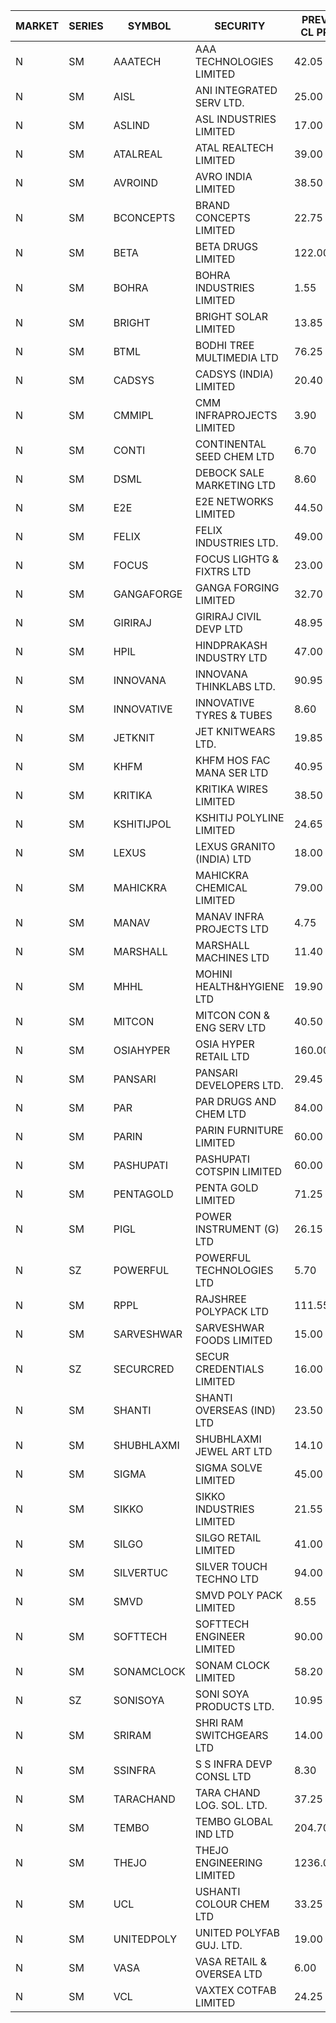 


| MARKET | SERIES | SYMBOL | SECURITY | PREV CL PR | OPEN PRICE | HIGH PRICE | LOW PRICE | CLOSE PRICE | NET TRDVAL | NET TRDQTY | CORP IND | HI 52 WK | LO 52 WK |
| ----- | ----- | ----- | ----- | ----- | ----- | ----- | ----- | ----- | ----- | ----- | ----- | ----- | ----- |
| N | SM | AAATECH | AAA TECHNOLOGIES LIMITED | 42.05 | 42.05 | 42.05 | 42.05 | 42.05 | 126150.00 | 3000 |  | 48.00 | 42.00 |
| N | SM | AISL | ANI INTEGRATED SERV LTD. | 25.00 | 25.25 | 26.25 | 25.00 | 26.25 | 304500.00 | 12000 |  | 26.95 | 14.30 |
| N | SM | ASLIND | ASL INDUSTRIES LIMITED | 17.00 | 16.50 | 16.50 | 16.50 | 16.50 | 66000.00 | 4000 |  | 19.00 | 4.75 |
| N | SM | ATALREAL | ATAL REALTECH LIMITED | 39.00 | 37.00 | 37.00 | 37.00 | 37.00 | 59200.00 | 1600 |  | 51.00 | 33.70 |
| N | SM | AVROIND | AVRO INDIA LIMITED | 38.50 | 38.45 | 38.45 | 38.25 | 38.25 | 230000.00 | 6000 |  | 56.90 | 35.00 |
| N | SM | BCONCEPTS | BRAND CONCEPTS LIMITED | 22.75 | 21.70 | 22.45 | 21.65 | 22.45 | 394650.00 | 18000 |  | 32.05 | 13.70 |
| N | SM | BETA | BETA DRUGS LIMITED | 122.00 | 121.60 | 122.70 | 121.50 | 122.70 | 292640.00 | 2400 |  | 140.80 | 37.00 |
| N | SM | BOHRA | BOHRA INDUSTRIES LIMITED | 1.55 | 1.55 | 1.55 | 1.50 | 1.50 | 15100.00 | 10000 |  | 2.00 | .35 |
| N | SM | BRIGHT | BRIGHT SOLAR LIMITED | 13.85 | 13.85 | 13.85 | 13.80 | 13.80 | 332100.00 | 24000 |  | 14.50 | 4.70 |
| N | SM | BTML | BODHI TREE MULTIMEDIA LTD | 76.25 | 75.00 | 79.00 | 73.00 | 73.00 | 814860.00 | 10800 |  | 96.00 | 68.50 |
| N | SM | CADSYS | CADSYS (INDIA) LIMITED | 20.40 | 20.10 | 20.10 | 20.10 | 20.10 | 40200.00 | 2000 |  | 27.55 | 15.50 |
| N | SM | CMMIPL | CMM INFRAPROJECTS LIMITED | 3.90 | 3.90 | 3.90 | 3.90 | 3.90 | 11700.00 | 3000 |  | 6.95 | 2.25 |
| N | SM | CONTI | CONTINENTAL SEED CHEM LTD | 6.70 | 6.40 | 6.45 | 6.40 | 6.40 | 149818.35 | 23331 |  | 33.90 | 5.55 |
| N | SM | DSML | DEBOCK SALE MARKETING LTD | 8.60 | 8.20 | 8.20 | 8.20 | 8.20 | 49200.00 | 6000 |  | 21.95 | 3.50 |
| N | SM | E2E | E2E NETWORKS LIMITED | 44.50 | 45.00 | 45.00 | 45.00 | 45.00 | 90000.00 | 2000 |  | 61.30 | 13.30 |
| N | SM | FELIX | FELIX INDUSTRIES LTD. | 49.00 | 51.25 | 51.25 | 51.25 | 51.25 | 205000.00 | 4000 |  | 51.25 | 10.80 |
| N | SM | FOCUS | FOCUS LIGHTG & FIXTRS LTD | 23.00 | 23.95 | 23.95 | 23.95 | 23.95 | 71850.00 | 3000 |  | 34.30 | 15.50 |
| N | SM | GANGAFORGE | GANGA FORGING LIMITED | 32.70 | 31.20 | 34.00 | 31.20 | 33.20 | 2578000.00 | 80000 |  | 34.70 | 8.70 |
| N | SM | GIRIRAJ | GIRIRAJ CIVIL DEVP LTD | 48.95 | 51.00 | 51.00 | 51.00 | 51.00 | 61200.00 | 1200 |  | 51.00 | 20.95 |
| N | SM | HPIL | HINDPRAKASH INDUSTRY LTD | 47.00 | 47.00 | 47.00 | 47.00 | 47.00 | 1410000.00 | 30000 |  | 47.00 | 40.20 |
| N | SM | INNOVANA | INNOVANA THINKLABS LTD. | 90.95 | 86.45 | 90.90 | 86.45 | 87.00 | 528150.00 | 6000 |  | 125.00 | 70.25 |
| N | SM | INNOVATIVE | INNOVATIVE TYRES & TUBES | 8.60 | 8.65 | 8.65 | 8.60 | 8.65 | 103650.00 | 12000 |  | 10.35 | 5.40 |
| N | SM | JETKNIT | JET KNITWEARS LTD. | 19.85 | 19.85 | 19.85 | 19.85 | 19.85 | 29775.00 | 1500 |  | 29.15 | 19.00 |
| N | SM | KHFM | KHFM HOS FAC MANA SER LTD | 40.95 | 40.10 | 41.90 | 40.00 | 41.85 | 2374350.00 | 57000 |  | 42.50 | 22.20 |
| N | SM | KRITIKA | KRITIKA WIRES LIMITED | 38.50 | 37.00 | 37.80 | 37.00 | 37.80 | 299200.00 | 8000 |  | 38.50 | 32.00 |
| N | SM | KSHITIJPOL | KSHITIJ POLYLINE LIMITED | 24.65 | 26.45 | 26.45 | 26.45 | 26.45 | 105800.00 | 4000 |  | 28.25 | 19.20 |
| N | SM | LEXUS | LEXUS GRANITO (INDIA) LTD | 18.00 | 17.75 | 17.75 | 17.75 | 17.75 | 88750.00 | 5000 |  | 22.50 | 4.55 |
| N | SM | MAHICKRA | MAHICKRA CHEMICAL LIMITED | 79.00 | 80.50 | 80.75 | 77.00 | 77.10 | 1178325.00 | 15000 |  | 89.00 | 70.00 |
| N | SM | MANAV | MANAV INFRA PROJECTS LTD | 4.75 | 4.80 | 4.80 | 4.80 | 4.80 | 19200.00 | 4000 |  | 5.30 | 4.20 |
| N | SM | MARSHALL | MARSHALL MACHINES LTD | 11.40 | 11.90 | 11.95 | 11.90 | 11.95 | 71550.00 | 6000 |  | 15.50 | 4.85 |
| N | SM | MHHL | MOHINI HEALTH&HYGIENE LTD | 19.90 | 19.05 | 20.85 | 18.95 | 20.85 | 1080000.00 | 54000 |  | 25.10 | 11.35 |
| N | SM | MITCON | MITCON CON & ENG SERV LTD | 40.50 | 40.50 | 40.50 | 40.50 | 40.50 | 729000.00 | 18000 |  | 41.50 | 36.50 |
| N | SM | OSIAHYPER | OSIA HYPER RETAIL LTD | 160.00 | 162.00 | 162.00 | 160.00 | 160.00 | 128800.00 | 800 |  | 325.00 | 153.80 |
| N | SM | PANSARI | PANSARI DEVELOPERS LTD. | 29.45 | 30.25 | 30.25 | 30.25 | 30.25 | 363000.00 | 12000 |  | 30.25 | 21.90 |
| N | SM | PAR | PAR DRUGS AND CHEM LTD | 84.00 | 82.30 | 82.30 | 82.30 | 82.30 | 329200.00 | 4000 |  | 84.90 | 26.20 |
| N | SM | PARIN | PARIN FURNITURE LIMITED | 60.00 | 55.25 | 55.25 | 55.25 | 55.25 | 110500.00 | 2000 |  | 75.00 | 40.85 |
| N | SM | PASHUPATI | PASHUPATI COTSPIN LIMITED | 60.00 | 60.25 | 61.00 | 60.25 | 60.50 | 870000.00 | 14400 |  | 81.00 | 40.00 |
| N | SM | PENTAGOLD | PENTA GOLD LIMITED | 71.25 | 67.70 | 74.75 | 67.70 | 74.75 | 427350.00 | 6000 |  | 78.45 | 15.40 |
| N | SM | PIGL | POWER INSTRUMENT (G) LTD | 26.15 | 27.45 | 27.45 | 27.45 | 27.45 | 109800.00 | 4000 |  | 27.45 | 8.40 |
| N | SZ | POWERFUL | POWERFUL TECHNOLOGIES LTD | 5.70 | 5.45 | 5.45 | 5.45 | 5.45 | 10900.00 | 2000 |  | 7.55 | 5.45 |
| N | SM | RPPL | RAJSHREE POLYPACK LTD | 111.55 | 107.05 | 107.05 | 106.65 | 106.65 | 213700.00 | 2000 |  | 121.00 | 47.75 |
| N | SM | SARVESHWAR | SARVESHWAR FOODS LIMITED | 15.00 | 14.45 | 14.80 | 14.40 | 14.80 | 69840.00 | 4800 |  | 15.10 | 8.45 |
| N | SZ | SECURCRED | SECUR CREDENTIALS LIMITED | 16.00 | 15.75 | 15.90 | 15.20 | 15.20 | 56730.00 | 3600 |  | 19.85 | 13.85 |
| N | SM | SHANTI | SHANTI OVERSEAS (IND) LTD | 23.50 | 23.50 | 23.50 | 23.50 | 23.50 | 423000.00 | 18000 |  | 24.65 | 14.00 |
| N | SM | SHUBHLAXMI | SHUBHLAXMI JEWEL ART LTD | 14.10 | 13.40 | 13.40 | 13.40 | 13.40 | 294800.00 | 22000 |  | 39.85 | 12.05 |
| N | SM | SIGMA | SIGMA SOLVE LIMITED | 45.00 | 44.90 | 45.00 | 37.20 | 45.00 | 516150.00 | 12000 |  | 53.90 | 33.80 |
| N | SM | SIKKO | SIKKO INDUSTRIES LIMITED | 21.55 | 22.60 | 22.60 | 22.30 | 22.30 | 449400.00 | 20000 |  | 33.80 | 18.00 |
| N | SM | SILGO | SILGO RETAIL LIMITED | 41.00 | 49.20 | 49.20 | 44.80 | 44.85 | 1368187.50 | 30000 |  | 49.20 | 36.45 |
| N | SM | SILVERTUC | SILVER TOUCH TECHNO LTD | 94.00 | 89.00 | 89.00 | 89.00 | 89.00 | 178000.00 | 2000 |  | 120.00 | 80.00 |
| N | SM | SMVD | SMVD POLY PACK LIMITED | 8.55 | 8.95 | 8.95 | 8.95 | 8.95 | 17900.00 | 2000 |  | 12.00 | 6.45 |
| N | SM | SOFTTECH | SOFTTECH ENGINEER LIMITED | 90.00 | 89.75 | 90.00 | 89.75 | 89.85 | 287600.00 | 3200 |  | 97.00 | 32.45 |
| N | SM | SONAMCLOCK | SONAM CLOCK LIMITED | 58.20 | 58.25 | 58.35 | 58.25 | 58.35 | 524700.00 | 9000 |  | 65.00 | 30.80 |
| N | SZ | SONISOYA | SONI SOYA PRODUCTS LTD. | 10.95 | 10.45 | 10.45 | 10.45 | 10.45 | 62700.00 | 6000 |  | 14.30 | 10.45 |
| N | SM | SRIRAM | SHRI RAM SWITCHGEARS LTD | 14.00 | 14.45 | 14.70 | 14.45 | 14.70 | 788400.00 | 54000 |  | 14.85 | 11.20 |
| N | SM | SSINFRA | S S INFRA DEVP CONSL LTD | 8.30 | 8.70 | 8.70 | 8.70 | 8.70 | 26100.00 | 3000 |  | 14.05 | 5.65 |
| N | SM | TARACHAND | TARA CHAND LOG. SOL. LTD. | 37.25 | 38.25 | 38.50 | 38.00 | 38.00 | 306300.00 | 8000 |  | 42.75 | 21.10 |
| N | SM | TEMBO | TEMBO GLOBAL IND LTD | 204.70 | 210.60 | 211.00 | 200.00 | 203.00 | 17285400.00 | 86000 |  | 260.80 | 115.00 |
| N | SM | THEJO | THEJO ENGINEERING LIMITED | 1236.05 | 1261.00 | 1261.00 | 1250.00 | 1250.00 | 754100.00 | 600 |  | 1469.00 | 350.55 |
| N | SM | UCL | USHANTI COLOUR CHEM LTD | 33.25 | 33.35 | 37.50 | 33.25 | 37.50 | 409900.00 | 12000 |  | 42.40 | 20.50 |
| N | SM | UNITEDPOLY | UNITED POLYFAB GUJ. LTD. | 19.00 | 18.05 | 18.05 | 18.05 | 18.05 | 162450.00 | 9000 |  | 59.75 | 5.95 |
| N | SM | VASA | VASA RETAIL & OVERSEA LTD | 6.00 | 6.00 | 6.00 | 6.00 | 6.00 | 24000.00 | 4000 |  | 7.55 | 5.00 |
| N | SM | VCL | VAXTEX COTFAB LIMITED | 24.25 | 25.00 | 25.45 | 25.00 | 25.45 | 302700.00 | 12000 |  | 27.35 | 15.20 |



